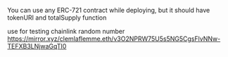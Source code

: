 You can use any ERC-721 contract while deploying, but it should have tokenURI and totalSupply function 


use for testing chainlink random number
https://mirror.xyz/clemlaflemme.eth/v3O2NPRW75U5s5NG5CgsFlvNNw-TEFXB3LNjwaGqTI0
